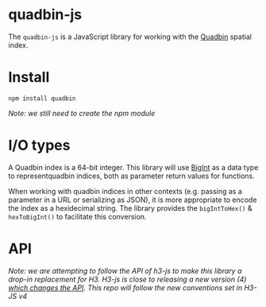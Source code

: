 # quadbin-js

The `quadbin-js` is a JavaScript library for working with the [Quadbin](https://docs.carto.com/analytics-toolbox-bigquery/overview/spatial-indexes/) spatial index.

# Install

```
npm install quadbin
```

_Note: we still need to create the npm module_

# I/O types

A Quadbin index is a 64-bit integer. This library will use [BigInt](https://developer.mozilla.org/en-US/docs/Web/JavaScript/Reference/Global_Objects/BigInt) as a data type to representquadbin indices, both as parameter return values for functions.

When working with quadbin indices in other contexts (e.g. passing as a parameter in a URL or serializing as JSON), it is more appropriate to encode the index as a hexidecimal string. The library provides the `bigIntToHex()` & `hexToBigInt()` to facilitate this conversion.

# API

_Note: we are attempting to follow the API of h3-js to make this library a drop-in replacement for H3. H3-js is close to releasing a new version (4) [which changes the API](https://h3geo.org/docs/next/library/migration-3.x/functions/). This repo will follow the new conventions set in H3-JS v4_



